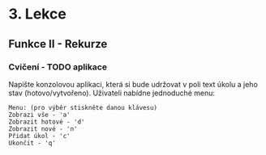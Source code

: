 # 3. Lekce

## Funkce II - Rekurze

<!-- TODO - napsat nějaký kód na cca 100 řádek, ukázat že je velmi nepřehledný a špatně se v něm orientuje -> přepsat s využitím funkcí a vysvětlit výhody -->

### Cvičení - TODO aplikace
Napište konzolovou aplikaci, která si bude udržovat v poli text úkolu a jeho stav (hotovo/vytvořeno). Uživateli nabídne jednoduché menu:
```
Menu: (pro výběr stiskněte danou klávesu)
Zobrazi vše - 'a'
Zobrazit hotové - 'd'
Zobrazit nové - 'n'
Přidat úkol - 'c'
Ukončit - 'q'
```

